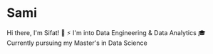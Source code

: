 # Sami
Hi there, I'm Sifat! 👋 ⚡ I'm into Data Engineering &amp; Data Analytics 🎓 Currently pursuing my Master's in Data Science

